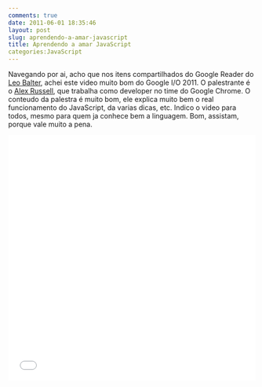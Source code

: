 ```yaml
---
comments: true
date: 2011-06-01 18:35:46
layout: post
slug: aprendendo-a-amar-javascript
title: Aprendendo a amar JavaScript
categories:JavaScript
---
```


Navegando por ai, acho que nos itens compartilhados do Google Reader do [Leo Balter](http://twitter.com/leobalter), achei este video muito bom do Google I/O 2011.
O palestrante é o [Alex Russell](http://twitter.com/#!/slightlylate), que trabalha como developer no time do Google Chrome.
O conteudo da palestra é muito bom, ele explica muito bem o real funcionamento do JavaScript, da varias dicas, etc.
Indico o video para todos, mesmo para quem ja conhece bem a linguagem.
Bom, assistam, porque vale muito a pena.
  
<iframe width="100%" height="500" src="//www.youtube.com/embed/seX7jYI96GE" frameborder="0" allowfullscreen></iframe>


